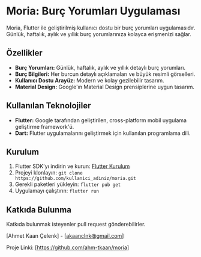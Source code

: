 # Moria: Burç Yorumları Uygulaması

Moria, Flutter ile geliştirilmiş kullanıcı dostu bir burç yorumları uygulamasıdır. Günlük, haftalık, aylık ve yıllık burç yorumlarınıza kolayca erişmenizi sağlar.

## Özellikler

* **Burç Yorumları:** Günlük, haftalık, aylık ve yıllık detaylı burç yorumları.
* **Burç Bilgileri:** Her burcun detaylı açıklamaları ve büyük resimli görselleri.
* **Kullanıcı Dostu Arayüz:**  Modern ve kolay gezilebilir tasarım.
* **Material Design:** Google'ın Material Design prensiplerine uygun tasarım.

## Kullanılan Teknolojiler

* **Flutter:** Google tarafından geliştirilen, cross-platform mobil uygulama geliştirme framework'ü.
* **Dart:** Flutter uygulamalarını geliştirmek için kullanılan programlama dili.

## Kurulum

1. Flutter SDK'yı indirin ve kurun: [Flutter Kurulum](https://docs.flutter.dev/get-started/install)
2. Projeyi klonlayın: `git clone https://github.com/kullanici_adiniz/moria.git`
3. Gerekli paketleri yükleyin: `flutter pub get`
4. Uygulamayı çalıştırın: `flutter run`

## Katkıda Bulunma

Katkıda bulunmak isteyenler pull request gönderebilirler.


[Ahmet Kaan Çelenk] - [akaanclnk@gmail.com]

Proje Linki: [https://github.com/ahm-tkaan/moria]
